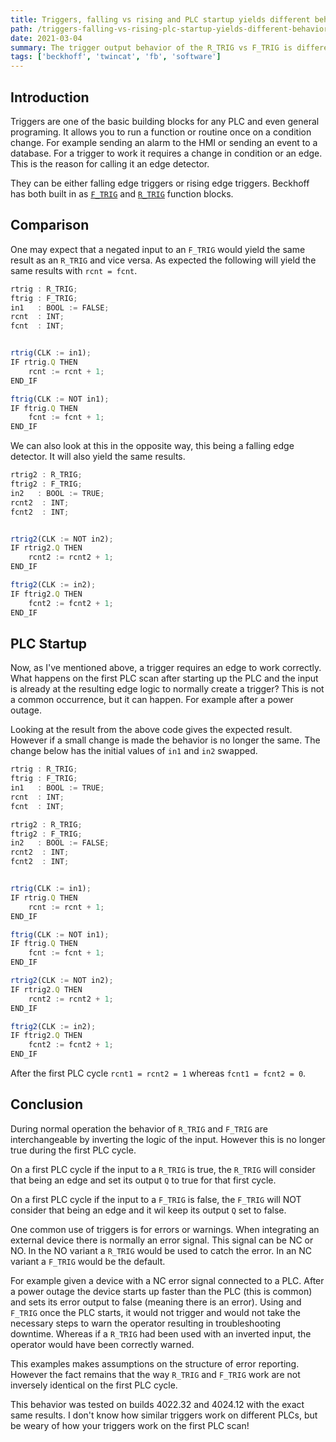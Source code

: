 ```yaml
---
title: Triggers, falling vs rising and PLC startup yields different behavior
path: /triggers-falling-vs-rising-plc-startup-yields-different-behavior
date: 2021-03-04
summary: The trigger output behavior of the R_TRIG vs F_TRIG is different on the first PLC cycle. During normal operation they are inversely identical.
tags: ['beckhoff', 'twincat', 'fb', 'software']
---
```


## Introduction
Triggers are one of the basic building blocks for any PLC and even general programing. It allows you to run a function or routine once on a condition change. For example sending an alarm to the HMI or sending an event to a database. For a trigger to work it requires a change in condition or an edge. This is the reason for calling it an edge detector.

They can be either falling edge triggers or rising edge triggers. Beckhoff has both built in as [`F_TRIG`](https://infosys.beckhoff.com/content/1033/tcplclib_tc2_standard/9007199329131019.html?id=7995687441303784270) and [`R_TRIG`](https://infosys.beckhoff.com/content/1033/tcplclib_tc2_standard/9007199329132555.html?id=4560815639834665883) function blocks.

## Comparison
One may expect that a negated input to an `F_TRIG` would yield the same result as an `R_TRIG` and vice versa. As expected the following will yield the same results with `rcnt = fcnt`.

```typescript
rtrig : R_TRIG;
ftrig : F_TRIG;
in1   : BOOL := FALSE;
rcnt  : INT;
fcnt  : INT;


rtrig(CLK := in1);
IF rtrig.Q THEN
    rcnt := rcnt + 1;
END_IF

ftrig(CLK := NOT in1);
IF ftrig.Q THEN
    fcnt := fcnt + 1;
END_IF
```

We can also look at this in the opposite way, this being a falling edge detector. It will also yield the same results.

```typescript
rtrig2 : R_TRIG;
ftrig2 : F_TRIG;
in2   : BOOL := TRUE;
rcnt2  : INT;
fcnt2  : INT;


rtrig2(CLK := NOT in2);
IF rtrig2.Q THEN
    rcnt2 := rcnt2 + 1;
END_IF

ftrig2(CLK := in2);
IF ftrig2.Q THEN
    fcnt2 := fcnt2 + 1;
END_IF
```

## PLC Startup
Now, as I've mentioned above, a trigger requires an edge to work correctly. What happens on the first PLC scan after starting up the PLC and the input is already at the resulting edge logic to normally create a trigger? This is not a common occurrence, but it can happen. For example after a power outage.

Looking at the result from the above code gives the expected result. However if a small change is made the behavior is no longer the same. The change below has the initial values of `in1` and `in2` swapped.

```typescript
rtrig : R_TRIG;
ftrig : F_TRIG;
in1   : BOOL := TRUE;
rcnt  : INT;
fcnt  : INT;

rtrig2 : R_TRIG;
ftrig2 : F_TRIG;
in2   : BOOL := FALSE;
rcnt2  : INT;
fcnt2  : INT;


rtrig(CLK := in1);
IF rtrig.Q THEN
    rcnt := rcnt + 1;
END_IF

ftrig(CLK := NOT in1);
IF ftrig.Q THEN
    fcnt := fcnt + 1;
END_IF

rtrig2(CLK := NOT in2);
IF rtrig2.Q THEN
    rcnt2 := rcnt2 + 1;
END_IF

ftrig2(CLK := in2);
IF ftrig2.Q THEN
    fcnt2 := fcnt2 + 1;
END_IF
```

After the first PLC cycle `rcnt1 = rcnt2 = 1` whereas `fcnt1 = fcnt2 = 0`.

## Conclusion
During normal operation the behavior of `R_TRIG` and `F_TRIG` are interchangeable by inverting the logic of the input. However this is no longer true during the first PLC cycle.

On a first PLC cycle if the input to a `R_TRIG` is true, the `R_TRIG` will consider that being an edge and set its output `Q` to true for that first cycle.

On a first PLC cycle if the input to a `F_TRIG` is false, the `F_TRIG` will NOT consider that being an edge and it wil keep its output `Q` set to false.

One common use of triggers is for errors or warnings. When integrating an external device there is normally an error signal. This signal can be NC or NO. In the NO variant a `R_TRIG` would be used to catch the error. In an NC variant a `F_TRIG` would be the default.

For example given a device with a NC error signal connected to a PLC. After a power outage the device starts up faster than the PLC (this is common) and sets its error output to false (meaning there is an error). Using and `F_TRIG` once the PLC starts, it would not trigger and would not take the necessary steps to warn the operator resulting in troubleshooting downtime. Whereas if a `R_TRIG` had been used with an inverted input, the operator would have been correctly warned.

This examples makes assumptions on the structure of error reporting. However the fact remains that the way `R_TRIG` and `F_TRIG` work are not inversely identical on the first PLC cycle.

This behavior was tested on builds 4022.32 and 4024.12 with the exact same results. I don't know how similar triggers work on different PLCs, but be weary of how your triggers work on the first PLC scan!
